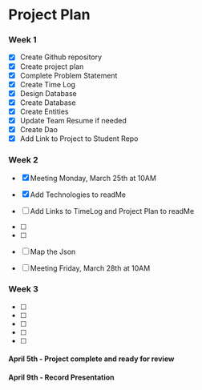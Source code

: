 # Project Plan

### Week 1

- [X] Create Github repository
- [X] Create project plan
- [X] Complete Problem Statement
- [X] Create Time Log
- [X] Design Database
- [X] Create Database
- [X] Create Entities
- [X] Update Team Resume if needed
- [X] Create Dao
- [X] Add Link to Project to Student Repo

### Week 2

- [X] Meeting Monday, March 25th at 10AM
- [X] Add Technologies to readMe 
- [ ] Add Links to TimeLog and Project Plan to readMe 
- [ ] 
- [ ] 
- [ ] Map the Json
- [ ] Meeting Friday, March 28th at 10AM


### Week 3

- [ ] 
- [ ] 
- [ ] 
- [ ] 
- [ ] 

#### April 5th - Project complete and ready for review 
#### April 9th - Record Presentation